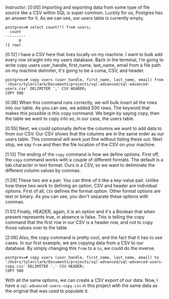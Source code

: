 Instructor: [0:00] Importing and exporting data from some type of file source like a CSV within SQL is super common. Luckily for us, Postgres has an answer for it. As we can see, our users table is currently empty.

```postgres
postgres=# select count(*) from users;
  count
---------
      0
(1 row)
```

[0:12] I have a CSV here that lives locally on my machine. I want to bulk add every row straight into my users database. Back in the terminal, I'm going to write copy users user_handle, first_name, last_name, email from a file path on my machine delimiter, it's going to be a coma, CSV, and header.

```postgres
postgres=# copy users (user_handle, first_name, last_name, email) from '/Users/tylerclark/Documents/projects/sql-advanced/sql-advanced-users.csv' DELIMITER ',' CSV HEADER;
COPY 500
```

[0:38] When this command runs correctly, we will bulk insert all the rows into our table. As you can see, we added 500 rows. The keyword that makes this possible is this copy command. We begin by saying copy, then the table we want to copy into so, in our case, the users table.

[0:55] Next, we could optionally define the columns we want to add data to from our CSV. Our CSV shows that the columns are in the same order as our users table. This command will work just fine without listing these out. Next stop, we say `from` and then the file location of the CSV on your machine.

[1:13] The ending of the `copy` command is how we define options. First off, the `copy` command works with a couple of different formats. The default is a tab character in text format. Ours is a CSV, so we want to deliminate the different column values by commas.

[1:29] These two are a pair. You can think of it like a key-value pair. Unlike how these two work to defining an option, CSV and header are individual options. First of all, `CSV` defines the format option. Other format options are text or binary. As you can see, you don't separate these options with commas.

[1:51] Finally, HEADER, again, it is an option and it's a Boolean that when present represents true, in absence is false. This is telling the copy command that the first row in our CSV is a header row, and not to copy those values over to the table.

[2:06] Also, the copy command is pretty cool, and the fact that it has to use cases. In our first example, we are copying data from a CSV to our database. By simply changing this `from` to a `to`, we could do the inverse. 

```postgres
postgres=# copy users (user_handle, first_name, last_name, email) to '/Users/tylerclark/Documents/projects/sql-advanced/sql-advanced-users-copy.csv' DELIMITER ',' CSV HEADER;
COPY 500
```

With all the same options, we can create a CSV export of our data. Now, I have a `sql-advanced-users-copy.csv` in this project with the same data as the original that was used to populate it.
